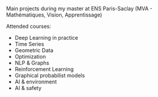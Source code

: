 Main projects during my master at ENS Paris-Saclay (MVA - Mathématiques, Vision, Apprentissage)

Attended courses:

- Deep Learning in practice
- Time Series
- Geometric Data
- Optimization
- NLP & Graphs
- Reinforcement Learning
- Graphical probabilist models
- AI & environment
- AI & safety
